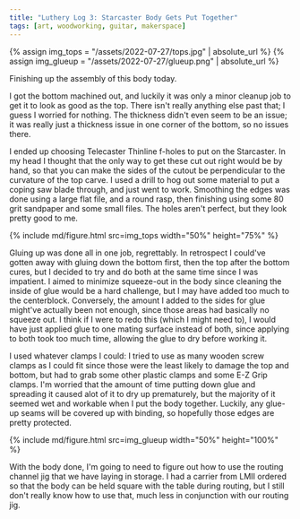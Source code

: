 ```yaml
---
title: "Luthery Log 3: Starcaster Body Gets Put Together"
tags: [art, woodworking, guitar, makerspace]
---
```

{% assign img_tops = "/assets/2022-07-27/tops.jpg" | absolute_url %}
{% assign img_glueup = "/assets/2022-07-27/glueup.png" | absolute_url %}


Finishing up the assembly of this body today.


I got the bottom machined out, and luckily it was only a minor cleanup job to get it to look as good as the top.
There isn't really anything else past that; I guess I worried for nothing. The thickness didn't even seem to be an issue;
it was really just a thickness issue in one corner of the bottom, so no issues there.


I ended up choosing Telecaster Thinline f-holes to put on the Starcaster. In my head I thought that the only way to get these cut out right would be by hand,
so that you can make the sides of the cutout be perpendicular to the curvature of the top carve. I used a drill to hog out some material to put a coping saw blade through,
and just went to work. Smoothing the edges was done using a large flat file, and a round rasp, then finishing using some 80 grit sandpaper and some small files. The holes aren't
perfect, but they look pretty good to me.

{% include md/figure.html src=img_tops width="50%" height="75%" %}


Gluing up was done all in one job, regrettably. In retrospect I could've gotten away with gluing down the bottom first, then the top after the bottom cures, but I decided to try and
do both at the same time since I was impatient. I aimed to minimize squeeze-out in the body since cleaning the inside of glue would be a hard challenge, but I may have added too much to the centerblock. 
Conversely, the amount I added to the sides for glue might've actually been not enough, since those areas had basically no squeeze out. I think if I were to redo this (which I might need to),
I would have just applied glue to one mating surface instead of both, since applying to both took too much time, allowing the glue to dry before working it.


I used whatever clamps I could: I tried to use as many wooden screw clamps as I could fit since those were the least likely to damage the top and bottom, 
but had to grab some other plastic clamps and some E-Z Grip clamps. I'm worried that the amount of time putting down glue and spreading it caused alot of it to dry up
prematurely, but the majority of it seemed wet and workable when I put the body together. Luckily, any glue-up seams will be covered up with binding, so hopefully those edges are pretty protected.


{% include md/figure.html src=img_glueup width="50%" height="100%" %}


With the body done, I'm going to need to figure out how to use the routing channel jig that we have laying in storage. I had a carrier from LMII ordered so that the body can be held
square with the table during routing, but I still don't really know how to use that, much less in conjunction with our routing jig.
